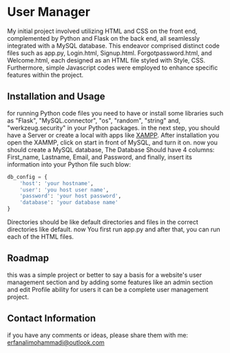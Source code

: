 # User Manager
My initial project involved utilizing HTML and  CSS on the front end, complemented by Python and Flask on the back end, all seamlessly integrated with a MySQL database. This endeavor comprised distinct code files such as app.py, Login.html, Signup.html. Forgotpassword.html, and Welcome.html, each designed as an HTML file styled with Style, CSS. Furthermore, simple Javascript codes were employed to enhance specific features within the project.

## Installation and Usage
for running Python code files you need to have or install some libraries such as "Flask", "MySQL.connector", "os", "random", "string" and, "werkzeug.security" in your Python packages.
in the next step, you should have a Server or create a local with apps like [XAMPP](https://www.apachefriends.org/). After installation you open the XAMMP, click on start in front of MySQL, and turn it on. now you should create a MySQL database, The Database Should have 4 columns: First_name, Lastname, Email, and Password, and finally, insert its information into your Python file such blow:
```python
db_config = {
    'host': 'your hostname',
    'user': 'you host user name',
    'password': 'your host password',
    'database': 'your database name'
}
```
Directories should be like default directories and files in the correct directories like default. now You first run app.py and after that, you can run each of the HTML files.

## Roadmap
this was a simple project or better to say a basis for a website's user management section and by adding some features like an admin section and edit Profile ability for users it can be a complete user management project.

## Contact Information
if you have any comments or ideas, please share them with me:
erfanalimohammadi@outlook.com

